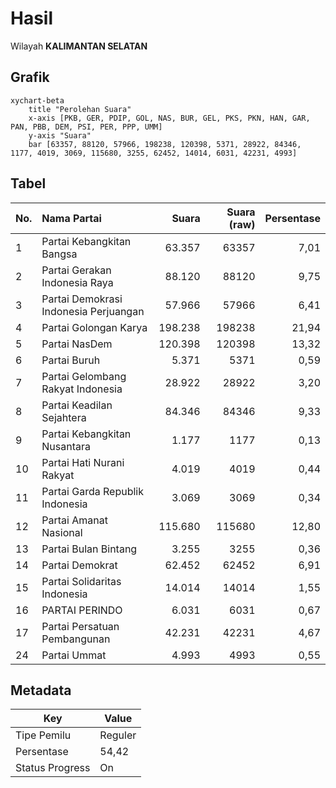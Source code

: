 # Hasil

Wilayah **KALIMANTAN SELATAN**

## Grafik

```mermaid
xychart-beta
    title "Perolehan Suara"
    x-axis [PKB, GER, PDIP, GOL, NAS, BUR, GEL, PKS, PKN, HAN, GAR, PAN, PBB, DEM, PSI, PER, PPP, UMM]
    y-axis "Suara"
    bar [63357, 88120, 57966, 198238, 120398, 5371, 28922, 84346, 1177, 4019, 3069, 115680, 3255, 62452, 14014, 6031, 42231, 4993]
```

## Tabel

| No. | Nama Partai                           | Suara   | Suara (raw) | Persentase |
|:--- |:------------------------------------- | -------:| -----------:| ----------:|
| 1   | Partai Kebangkitan Bangsa             | 63.357  | 63357       | 7,01       |
| 2   | Partai Gerakan Indonesia Raya         | 88.120  | 88120       | 9,75       |
| 3   | Partai Demokrasi Indonesia Perjuangan | 57.966  | 57966       | 6,41       |
| 4   | Partai Golongan Karya                 | 198.238 | 198238      | 21,94      |
| 5   | Partai NasDem                         | 120.398 | 120398      | 13,32      |
| 6   | Partai Buruh                          | 5.371   | 5371        | 0,59       |
| 7   | Partai Gelombang Rakyat Indonesia     | 28.922  | 28922       | 3,20       |
| 8   | Partai Keadilan Sejahtera             | 84.346  | 84346       | 9,33       |
| 9   | Partai Kebangkitan Nusantara          | 1.177   | 1177        | 0,13       |
| 10  | Partai Hati Nurani Rakyat             | 4.019   | 4019        | 0,44       |
| 11  | Partai Garda Republik Indonesia       | 3.069   | 3069        | 0,34       |
| 12  | Partai Amanat Nasional                | 115.680 | 115680      | 12,80      |
| 13  | Partai Bulan Bintang                  | 3.255   | 3255        | 0,36       |
| 14  | Partai Demokrat                       | 62.452  | 62452       | 6,91       |
| 15  | Partai Solidaritas Indonesia          | 14.014  | 14014       | 1,55       |
| 16  | PARTAI PERINDO                        | 6.031   | 6031        | 0,67       |
| 17  | Partai Persatuan Pembangunan          | 42.231  | 42231       | 4,67       |
| 24  | Partai Ummat                          | 4.993   | 4993        | 0,55       |


## Metadata

| Key             | Value   |
| --------------- | ------- |
| Tipe Pemilu     | Reguler |
| Persentase      | 54,42   |
| Status Progress | On      |



